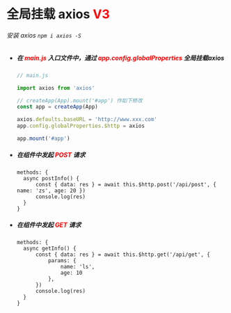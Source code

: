 # 全局挂载 axios <font color="red">V3</font>

###### 安装 axios `npm i axios -S`

- ##### 在 <font color="red">main.js</font> 入口文件中，通过 <font color="red">app.config.globalProperties</font> 全局挂载axios

  ```js
  // main.js
  
  import axios from 'axios'
  
  // createApp(App).mount('#app') 作如下修改
  const app = createApp(App)
  
  axios.defaults.baseURL = 'http://www.xxx.com'
  app.config.globalProperties.$http = axios
  
  app.mount('#app')
  ```

  

- ##### 在组件中发起 <font color="red">POST</font> 请求

  ```vue
  methods: {
  	async postInfo() {
  		const { data: res } = await this.$http.post('/api/post', { name: 'zs', age: 20 })
  		console.log(res)
  	}
  }
  ```

  

- ##### 在组件中发起 <font color="red">GET</font> 请求

  ```vue
  methods: {
  	async getInfo() {
  		const { data: res } = await this.$http.get('/api/get', {
  			params: {
  				name: 'ls',
  				age: 10
  			},
  		})
  		console.log(res)
  	}
  }
  ```

  